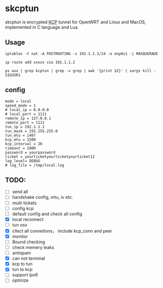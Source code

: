 # skcptun
skcptun is encrypted [KCP](https://github.com/skywind3000/kcp) tunnel for OpenWRT and Linux and MacOS, implemented in C language and Lua.

## Usage
```
iptables -t nat -A POSTROUTING -s 192.1.1.1/24 -o enp0s1 -j MASQUERADE

ip route add xxxxx via 192.1.1.2

ps aux | grep kcptun | grep -v grep | awk '{print $2}' | xargs kill -SIGUSR1
```

## config
```
mode = local
speed_mode = 1 
# local_ip = 0.0.0.0
# local_port = 1111
remote_ip = 127.0.0.1
remote_port = 1111
tun_ip = 192.1.1.1
tun_mask = 255.255.255.0
tun_mtu = 1467
kcp_mtu = 1500
kcp_interval = 20
timeout = 1000
password = yourpassword
ticket = yourticketyourticketyourticket12
log_level= DEBUG
# log_file = /tmp/local.log
```
## TODO:
- [ ] send all
- [ ] handshake config, mtu, iv etc.
- [ ] multi tickets
- [ ] config kcp 
- [ ] default config and check all config
- [x] local reconnect
- [ ] tun osx
- [x] cllect all connetions， include kcp_conn and peer
- [x] monitor
- [ ] Bound checking
- [ ] check memery leaks
- [ ] antispam
- [x] can not terminal
- [x] kcp to tun
- [x] tun to kcp
- [ ] support ipv6
- [ ] optmize